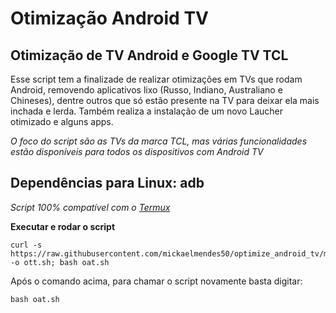 # Otimização Android TV
## Otimização de TV Android e Google TV TCL

Esse script tem a finalizade de realizar otimizações em TVs que rodam Android, removendo aplicativos lixo (Russo, Indiano, Australiano e Chineses), dentre outros que só estão presente na TV para deixar ela mais inchada e lerda. Também realiza a instalação de um novo Laucher otimizado e alguns apps.

_O foco do script são as TVs da marca TCL, mas várias funcionalidades estão disponíveis para todos os dispositivos com Android TV_

## Dependências para Linux: adb

_Script 100% compatível com o [Termux](https://f-droid.org/en/packages/com.termux)_

**Executar e rodar o script**
```
curl -s https://raw.githubusercontent.com/mickaelmendes50/optimize_android_tv/master/oat.sh -o ott.sh; bash oat.sh
```
Após o comando acima, para chamar o script novamente basta digitar:
```
bash oat.sh
```
